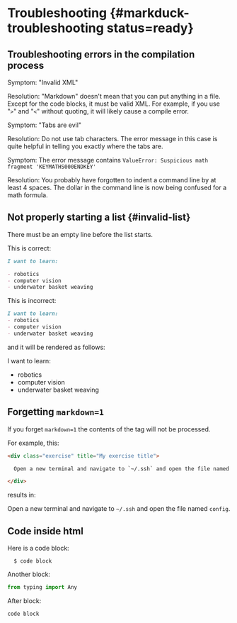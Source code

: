 # Troubleshooting {#markduck-troubleshooting status=ready}

<minitoc/>

## Troubleshooting errors in the compilation process

Symptom: "Invalid XML"

Resolution: "Markdown" doesn't mean that you can put anything in a file. Except for the code blocks, it must be valid XML. For example, if you use "<code>&gt;</code>" and "<code>&lt;</code>" without quoting, it will likely cause a compile error.

Symptom: "Tabs are evil"

Resolution: Do not use tab characters. The error message in this case is quite helpful in telling you exactly where the tabs are.

Symptom: The error message contains `ValueError: Suspicious math fragment 'KEYMATHS000ENDKEY'`

Resolution: You probably have forgotten to indent a command line by at least 4 spaces. The dollar in the command line is now being confused for a math formula.


## Not properly starting a list {#invalid-list}

There must be an empty line before the list starts.

This is correct:

```markdown
I want to learn:

- robotics
- computer vision
- underwater basket weaving
```

This is incorrect:

```markdown
I want to learn:
- robotics
- computer vision
- underwater basket weaving
```

and it will be rendered as follows:

I want to learn:
- robotics
- computer vision
- underwater basket weaving



## Forgetting `markdown=1`

If you forget `markdown=1` the contents of the tag will not be processed. 

For example, this:

```html
<div class="exercise" title="My exercise title">

  Open a new terminal and navigate to `~/.ssh` and open the file named `config`. 

</div>
```

results in:

<div class="exercise" title="My exercise title">

  Open a new terminal and navigate to `~/.ssh` and open the file named `config`. 

</div>
  


## Code inside html



<div class="exercise">

  Here is a code block:
  
      $ code block
  
  Another block:
  
  ```python
  from typing import Any

  ```
  
  After block:
  
  <pre><code>code block </code></pre>

</div>
